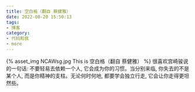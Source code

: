 ```yaml
---
title: 空白格（翻自 蔡健雅） 
date: 2022-08-20 15:50:13
tags:
- 博客
category:
- 代码和我
- more
---
```

{% asset_img NCAWsg.jpg This is 空白格（翻自 蔡健雅）  %}
很喜欢宫崎骏说的一句话: 不要轻易去依赖一个人, 它会成为你的习惯。当分别来临, 你失去的不是某个人, 而是你精神的支柱。无论何时何地, 都要学会独立行走, 它会让你走得更坦然些。